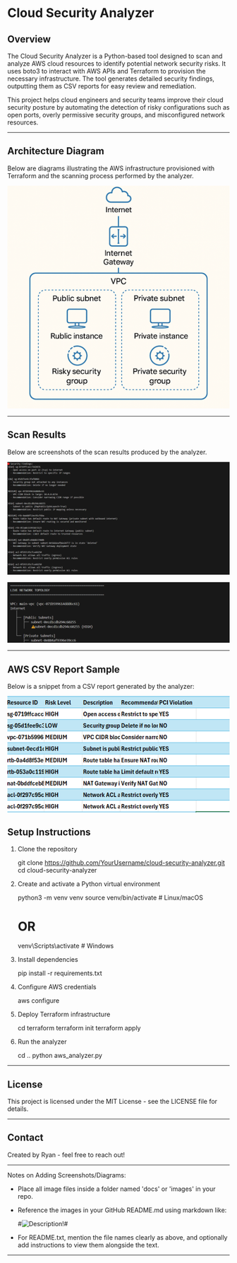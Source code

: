 Cloud Security Analyzer
=======================

Overview
--------

The Cloud Security Analyzer is a Python-based tool designed to scan and analyze AWS cloud resources to identify potential network security risks. It uses boto3 to interact with AWS APIs and Terraform to provision the necessary infrastructure. The tool generates detailed security findings, outputting them as CSV reports for easy review and remediation.

This project helps cloud engineers and security teams improve their cloud security posture by automating the detection of risky configurations such as open ports, overly permissive security groups, and misconfigured network resources.

---

Architecture Diagram
--------------------

Below are diagrams illustrating the AWS infrastructure provisioned with Terraform and the scanning process performed by the analyzer.

![Architecture Diagram](docs/Diagram.png)


---
Scan Results
-------------------

Below are screenshots of the scan results produced by the analyzer.

![Security Findings Screenshot](docs/security_findings.png)

![Live Network Topology Screenshot](docs/live_newtork_topology.png)


---

AWS CSV Report Sample
---------------------

Below is a snippet from a CSV report generated by the analyzer:

![CSV Findings Screenshot](docs/aws_findings.png)


Setup Instructions
------------------

1. Clone the repository

   git clone https://github.com/YourUsername/cloud-security-analyzer.git
   cd cloud-security-analyzer

2. Create and activate a Python virtual environment

   python3 -m venv venv
   source venv/bin/activate   # Linux/macOS
   # OR
   venv\Scripts\activate      # Windows

3. Install dependencies

   pip install -r requirements.txt

4. Configure AWS credentials

   aws configure

5. Deploy Terraform infrastructure

   cd terraform
   terraform init
   terraform apply

6. Run the analyzer

   cd ..
   python aws_analyzer.py

---

License
-------

This project is licensed under the MIT License - see the LICENSE file for details.

---

Contact
-------

Created by Ryan - feel free to reach out!

---

Notes on Adding Screenshots/Diagrams:
- Place all image files inside a folder named 'docs' or 'images' in your repo.
- Reference the images in your GitHub README.md using markdown like:

  #![Description](docs/filename.png)!#

- For README.txt, mention the file names clearly as above, and optionally add instructions to view them alongside the text.

---